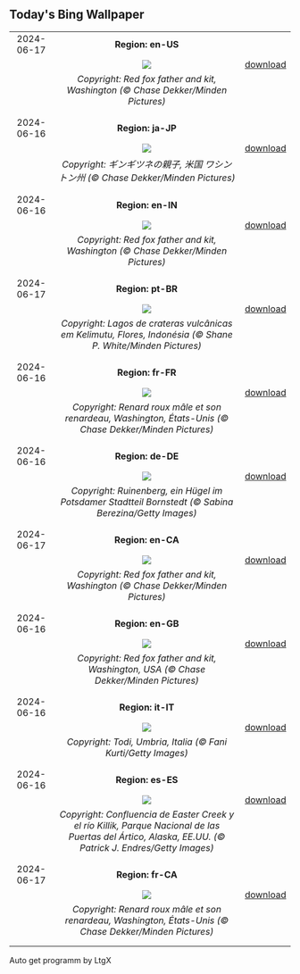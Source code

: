 ## Today's Bing Wallpaper
|      |      |      |
| :----: | :----: | :----: |
|2024-06-17|**Region: en-US**||
||![](https://www.bing.com/th?id=OHR.RedFoxDad_EN-US9773161483_UHD.jpg&pid=hp&w=1152&h=648&rs=1&c=4)| [download](https://www.bing.com/th?id=OHR.RedFoxDad_EN-US9773161483_UHD.jpg)|
||*Copyright: Red fox father and kit, Washington (© Chase Dekker/Minden Pictures)*
||
|||
|2024-06-16|**Region: ja-JP**||
||![](https://www.bing.com/th?id=OHR.RedFoxDad_JA-JP0937901099_UHD.jpg&pid=hp&w=1152&h=648&rs=1&c=4)| [download](https://www.bing.com/th?id=OHR.RedFoxDad_JA-JP0937901099_UHD.jpg)|
||*Copyright: ギンギツネの親子, 米国 ワシントン州 (© Chase Dekker/Minden Pictures)*
||
|||
|2024-06-16|**Region: en-IN**||
||![](https://www.bing.com/th?id=OHR.RedFoxDad_EN-IN5300607847_UHD.jpg&pid=hp&w=1152&h=648&rs=1&c=4)| [download](https://www.bing.com/th?id=OHR.RedFoxDad_EN-IN5300607847_UHD.jpg)|
||*Copyright: Red fox father and kit, Washington (© Chase Dekker/Minden Pictures)*
||
|||
|2024-06-17|**Region: pt-BR**||
||![](https://www.bing.com/th?id=OHR.FloresIsland_PT-BR1096612620_UHD.jpg&pid=hp&w=1152&h=648&rs=1&c=4)| [download](https://www.bing.com/th?id=OHR.FloresIsland_PT-BR1096612620_UHD.jpg)|
||*Copyright: Lagos de crateras vulcânicas em Kelimutu, Flores, Indonésia (© Shane P. White/Minden Pictures)*
||
|||
|2024-06-16|**Region: fr-FR**||
||![](https://www.bing.com/th?id=OHR.RedFoxDad_FR-FR3371995571_UHD.jpg&pid=hp&w=1152&h=648&rs=1&c=4)| [download](https://www.bing.com/th?id=OHR.RedFoxDad_FR-FR3371995571_UHD.jpg)|
||*Copyright: Renard roux mâle et son renardeau, Washington, États-Unis (© Chase Dekker/Minden Pictures)*
||
|||
|2024-06-16|**Region: de-DE**||
||![](https://www.bing.com/th?id=OHR.Ruinenberg_DE-DE5900996291_UHD.jpg&pid=hp&w=1152&h=648&rs=1&c=4)| [download](https://www.bing.com/th?id=OHR.Ruinenberg_DE-DE5900996291_UHD.jpg)|
||*Copyright: Ruinenberg, ein Hügel im Potsdamer Stadtteil Bornstedt (© Sabina Berezina/Getty Images)*
||
|||
|2024-06-17|**Region: en-CA**||
||![](https://www.bing.com/th?id=OHR.RedFoxDad_EN-CA5585165755_UHD.jpg&pid=hp&w=1152&h=648&rs=1&c=4)| [download](https://www.bing.com/th?id=OHR.RedFoxDad_EN-CA5585165755_UHD.jpg)|
||*Copyright: Red fox father and kit, Washington (© Chase Dekker/Minden Pictures)*
||
|||
|2024-06-16|**Region: en-GB**||
||![](https://www.bing.com/th?id=OHR.RedFoxDad_EN-GB2072246945_UHD.jpg&pid=hp&w=1152&h=648&rs=1&c=4)| [download](https://www.bing.com/th?id=OHR.RedFoxDad_EN-GB2072246945_UHD.jpg)|
||*Copyright: Red fox father and kit, Washington, USA (© Chase Dekker/Minden Pictures)*
||
|||
|2024-06-16|**Region: it-IT**||
||![](https://www.bing.com/th?id=OHR.TodiView_IT-IT4184020567_UHD.jpg&pid=hp&w=1152&h=648&rs=1&c=4)| [download](https://www.bing.com/th?id=OHR.TodiView_IT-IT4184020567_UHD.jpg)|
||*Copyright: Todi, Umbria, Italia (© Fani Kurti/Getty Images)*
||
|||
|2024-06-16|**Region: es-ES**||
||![](https://www.bing.com/th?id=OHR.KillikRiverAlaska_ES-ES6266165210_UHD.jpg&pid=hp&w=1152&h=648&rs=1&c=4)| [download](https://www.bing.com/th?id=OHR.KillikRiverAlaska_ES-ES6266165210_UHD.jpg)|
||*Copyright: Confluencia de Easter Creek y el río Killik, Parque Nacional de las Puertas del Ártico, Alaska, EE.UU. (© Patrick J. Endres/Getty Images)*
||
|||
|2024-06-17|**Region: fr-CA**||
||![](https://www.bing.com/th?id=OHR.RedFoxDad_FR-CA8573396547_UHD.jpg&pid=hp&w=1152&h=648&rs=1&c=4)| [download](https://www.bing.com/th?id=OHR.RedFoxDad_FR-CA8573396547_UHD.jpg)|
||*Copyright: Renard roux mâle et son renardeau, Washington, États-Unis (© Chase Dekker/Minden Pictures)*
||
|||

Auto get programm by LtgX
